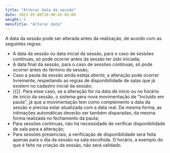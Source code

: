 ```yaml
---
title: "Alterar data da sessão"
date: 2023-05-08T20:00:45-03:00
weight: 5
menuTitle: "Alterar data"
---
```


A data da sessão pode ser alterada antes da realização, de acordo com as seguintes regras:

+ A data da sessão ou data inicial da sessão, para o caso de sessões contínuas, só pode ocorrer antes da sessão ter sido iniciada;
+ A data final da sessão, para o caso de sessões contínuas, só pode ocorrer antes do término da sessão;
+ Caso a pauta da sessão ainda esteja _aberta_, a alteração pode ocorrer livremente, respeitando as regras de disponibilidade de salas que já existem no cadastro inicial da sessão;
+ {{<marcar texto="Caso a pauta já tenha sido fechada, a alteração só será permitida para quem detiver o papel “pje:sessao:permiteAlterarData”">}}. Para esse caso, se a alteração for na data de início ou no horário de início da sessão, o sistema gera nova movimentação de "Incluído em pauta", já que a movimentação tem como complemento a data da sessão e precisa estar atualizada com a data real. Da mesma forma, as intimações automáticas deverão ser também disparadas, da mesma forma realizada no fechamento da pauta;
+ Para sessões contínuas, não há necessidade de verificar disponibilidade de sala para a alteração;
+ Para sessões presenciais, a verificação de disponibilidade será feita apenas para o dia da sessão na sala escolhida. O horário, a exemplo do que é feito na criação da sessão, não será validado.
